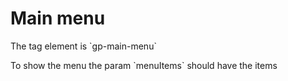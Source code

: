 # Main menu #
<p>The tag element is `gp-main-menu`</p>
<p>To show the menu the param `menuItems` should have the items</p>
<p></p>